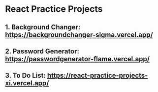 # React Practice Projects
 
## 1. Background Changer: https://backgroundchanger-sigma.vercel.app/
## 2. Password Generator: https://passwordgenerator-flame.vercel.app/
## 3. To Do List: https://react-practice-projects-xi.vercel.app/
